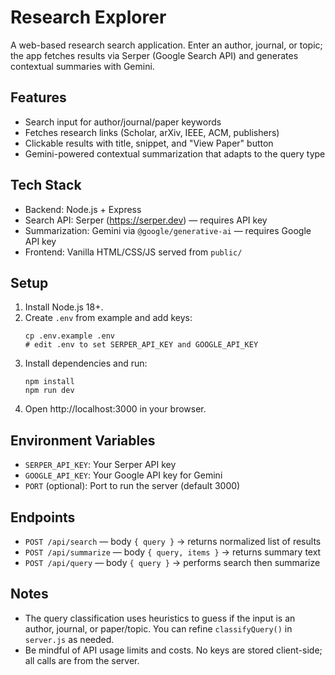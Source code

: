 # Research Explorer

A web-based research search application. Enter an author, journal, or topic; the app fetches results via Serper (Google Search API) and generates contextual summaries with Gemini.

## Features
- Search input for author/journal/paper keywords
- Fetches research links (Scholar, arXiv, IEEE, ACM, publishers)
- Clickable results with title, snippet, and "View Paper" button
- Gemini-powered contextual summarization that adapts to the query type

## Tech Stack
- Backend: Node.js + Express
- Search API: Serper (https://serper.dev) — requires API key
- Summarization: Gemini via `@google/generative-ai` — requires Google API key
- Frontend: Vanilla HTML/CSS/JS served from `public/`

## Setup
1. Install Node.js 18+.
2. Create `.env` from example and add keys:
   ```
   cp .env.example .env
   # edit .env to set SERPER_API_KEY and GOOGLE_API_KEY
   ```
3. Install dependencies and run:
   ```
   npm install
   npm run dev
   ```
4. Open http://localhost:3000 in your browser.

## Environment Variables
- `SERPER_API_KEY`: Your Serper API key
- `GOOGLE_API_KEY`: Your Google API key for Gemini
- `PORT` (optional): Port to run the server (default 3000)

## Endpoints
- `POST /api/search` — body `{ query }` → returns normalized list of results
- `POST /api/summarize` — body `{ query, items }` → returns summary text
- `POST /api/query` — body `{ query }` → performs search then summarize

## Notes
- The query classification uses heuristics to guess if the input is an author, journal, or paper/topic. You can refine `classifyQuery()` in `server.js` as needed.
- Be mindful of API usage limits and costs. No keys are stored client-side; all calls are from the server.
